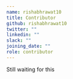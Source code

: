 ```yaml
---
name: rishabhrawat10
title: Contributor
github: rishabhrawat10
twitter: ""
linkedin: ""
slack: ""
joining_date: ""
role: contributor
---
```


Still waiting for this

